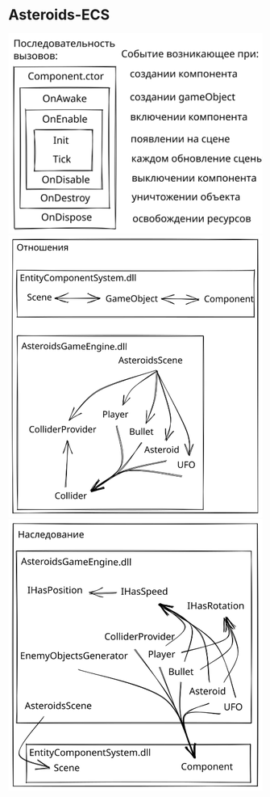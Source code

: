 # Asteroids-ECS
![](./images/CallsList.svg)
![](./images/Relations.svg)
![](./images/Extentions.svg)